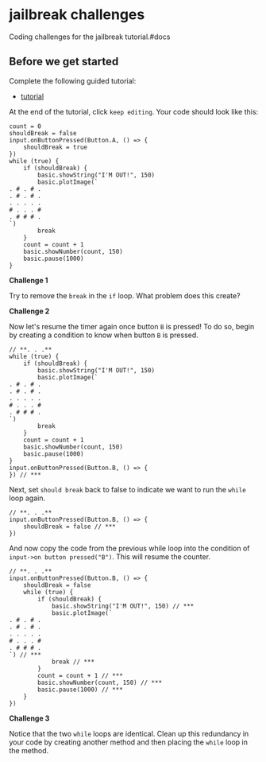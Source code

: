 # jailbreak challenges

Coding challenges for the jailbreak tutorial.#docs

## Before we get started

Complete the following guided tutorial:

* [tutorial](/microbit/lessons/jailbreak/tutorial)

At the end of the tutorial, click `keep editing`. Your code should look like this:

```
count = 0
shouldBreak = false
input.onButtonPressed(Button.A, () => {
    shouldBreak = true
})
while (true) {
    if (shouldBreak) {
        basic.showString("I'M OUT!", 150)
        basic.plotImage(`
. # . # .
. # . # .
. . . . .
# . . . #
. # # # .
`)
        break
    }
    count = count + 1
    basic.showNumber(count, 150)
    basic.pause(1000)
}
```

**Challenge 1**

Try to remove the `break` in the `if` loop. What problem does this create?

**Challenge 2**

Now let's resume the timer again once button `B` is pressed! To do so, begin by creating a condition to know when button `B` is pressed.

```
// **. . .**
while (true) {
    if (shouldBreak) {
        basic.showString("I'M OUT!", 150)
        basic.plotImage(`
. # . # .
. # . # .
. . . . .
# . . . #
. # # # .
`)
        break
    }
    count = count + 1
    basic.showNumber(count, 150)
    basic.pause(1000)
}
input.onButtonPressed(Button.B, () => {
}) // ***
```

Next, set `should break` back to false to indicate we want to run the `while` loop again.

```
// **. . .**
input.onButtonPressed(Button.B, () => {
    shouldBreak = false // ***
})
```

And now copy the code from the previous while loop into the condition of `input->on button pressed("B")`. This will resume the counter.

```
// **. . .**
input.onButtonPressed(Button.B, () => {
    shouldBreak = false
    while (true) {
        if (shouldBreak) {
            basic.showString("I'M OUT!", 150) // ***
            basic.plotImage(`
. # . # .
. # . # .
. . . . .
# . . . #
. # # # .
`) // ***
            break // ***
        }
        count = count + 1 // ***
        basic.showNumber(count, 150) // ***
        basic.pause(1000) // ***
    }
})
```

**Challenge 3**

Notice that the two `while` loops are identical. Clean up this redundancy in your code by creating another method and then placing the `while` loop in the method.

